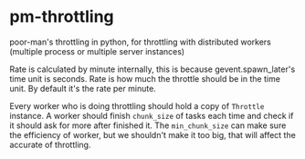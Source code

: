 pm-throttling
=============

poor-man's throttling in python, for throttling with distributed workers (multiple process or multiple server instances)

Rate is calculated by minute internally, this is because gevent.spawn_later's time unit is seconds.
Rate is how much the throttle should be in the time unit. By default it's the rate per minute.

Every worker who is doing throttling should hold a copy of `Throttle` instance.
A worker should finish `chunk_size` of tasks each time and check if it should ask for more after finished it.
The `min_chunk_size` can make sure the efficiency of worker, but we shouldn't make it too big, that will affect the
accurate of throttling.
